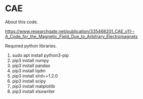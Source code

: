# CAE

About this code.

https://www.researchgate.net/publication/335468201_CAE_v11--A_Code_for_the_Magnetic_Field_Due_to_Arbitrary_Electromagnets

Required python libraries.

1. sudo apt install python3-pip
2. pip3 install numpy
3. pip3 install pandas
4. pip3 install tqdm
5. pip3 install xlrd==1.2.0
6. pip3 install scipy
7. pip3 install matplotlib
8. pip3 install xlsxwriter
